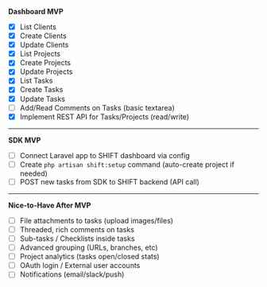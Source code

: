 **Dashboard MVP**
- [x] List Clients
- [x] Create Clients
- [x] Update Clients
- [x] List Projects
- [x] Create Projects
- [x] Update Projects
- [x] List Tasks
- [x] Create Tasks
- [x] Update Tasks
- [ ] Add/Read Comments on Tasks (basic textarea)
- [x] Implement REST API for Tasks/Projects (read/write)

---

**SDK MVP**
- [ ] Connect Laravel app to SHIFT dashboard via config
- [ ] Create `php artisan shift:setup` command (auto-create project if needed)
- [ ] POST new tasks from SDK to SHIFT backend (API call)

---

**Nice-to-Have After MVP**
- [ ] File attachments to tasks (upload images/files)
- [ ] Threaded, rich comments on tasks
- [ ] Sub-tasks / Checklists inside tasks
- [ ] Advanced grouping (URLs, branches, etc)
- [ ] Project analytics (tasks open/closed stats)
- [ ] OAuth login / External user accounts
- [ ] Notifications (email/slack/push)
